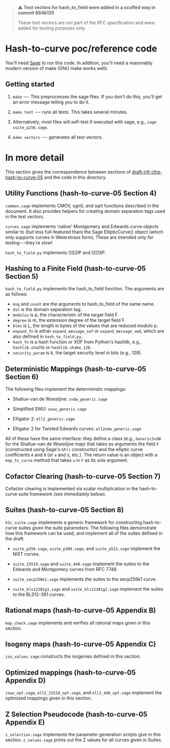 > :warning: **Test vectors for hash_to_field were added in a scuffed way in commit 664b135**
> 
> These test vectors are not part of the RFC specification and were added for testing purposes only.

# Hash-to-curve poc/reference code

You'll need [Sage](https://sagemath.org) to run this code.
In addition, you'll need a reasonably modern version of make (GNU make works well).

## Getting started

1. `make` --- This preprocesses the sage files. If you don't do this, you'll get
   an error message telling you to do it.

2. `make test` --- runs all tests. This takes several minutes.

3. Alternatively, most files will self-test if executed with sage, e.g.,
   `sage suite_p256.sage`.

4. `make vectors` --- generates all test vectors.

# In more detail

This section gives the correspondence between sections of
[draft-irtf-cfrg-hash-to-curve-05](https://tools.ietf.org/html/draft-irtf-cfrg-hash-to-curve-05)
and the code in this directory.

## Utility Functions (hash-to-curve-05 Section 4)

`common.sage` implements CMOV, sgn0, and sqrt functions described in the document.
It also provides helpers for creating domain separation tags used in the test vectors.

`curves.sage` implements 'native' Montgomery and Edwards curve objects similar to
(but less full-featured than) the Sage EllipticCurve() object (which only supports
curves in Weierstrass form). These are intended only for testing---they're slow!

`hash_to_field.py` implements OS2IP and I2OSP.

## Hashing to a Finite Field (hash-to-curve-05 Section 5)

`hash_to_field.py` implements the hash\_to\_field function. The arguments are as follows:

- `msg` and `count` are the arguments to hash\_to\_field of the same name.
- `dst` is the domain separation tag.
- `modulus` is p, the characteristic of the target field F.
- `degree` is m, the extension degree of the target field F.
- `blen` is L, the length in bytes of the values that are reduced modulo p.
- `expand_fn` is either `expand_message_xof` or `expand_message_xmd`, which are also defined in `hash_to_field.py`.
- `hash_fn` is a hash function or XOF from Python's hashlib, e.g., `hashlib.sha256` or `hashlib.shake_128`.
- `security_param` is k, the target security level in bits (e.g., 128).

## Deterministic Mappings (hash-to-curve-05 Section 6)

The following files implement the deterministic mappings:

- Shallue-van de Woestijne: `svdw_generic.sage`

- Simplified SWU: `sswu_generic.sage`

- Elligator 2: `ell2_generic.sage`

- Elligator 2 for Twisted Edwards curves: `ell2edw_generic.sage`

All of these have the same interface: they define a class (e.g., `GenericSvdW` for
the Shallue-van de Woestijne map) that takes as arguments the field `F` (constructed
using Sage's `GF()` constructor) and the elliptic curve coefficients `A` and `B`
(or `a` and `d`, etc.). The return value is an object with a `map_to_curve` method
that takes `u` in `F` as its sole argument.

## Cofactor Clearing (hash-to-curve-05 Section 7)

Cofactor clearing is implemented via scalar multiplication in the hash-to-curve suite
framework (see immediately below).

## Suites (hash-to-curve-05 Section 8)

`h2c_suite.sage` implements a generic framework for constructing hash-to-curve suites
given the suite parameters. The following files demonstrate how this framework can
be used, and implement all of the suites defined in the draft:

- `suite_p256.sage`, `suite_p384.sage`, and `suite_p521.sage` implement the NIST curves.

- `suite_25519.sage` and `suite_448.sage` implement the suites to the Edwards and Montgomery
  curves from RFC 7748.

- `suite_secp256k1.sage` implements the suites to the secp256k1 curve.

- `suite_bls12381g1.sage` and `suite_bls12381g2.sage` implement the suites to the
  BLS12-381 curves.

## Rational maps (hash-to-curve-05 Appendix B)

`map_check.sage` implements and verifies all rational maps given in this section.

## Isogeny maps (hash-to-curve-05 Appendix C)

`iso_values.sage` constructs the isogenies defined in this section.

## Optimized mappings (hash-to-curve-05 Appendix D)

`sswu_opt.sage`, `ell2_25519_opt.sage`, and `ell2_448_opt.sage` implement the
optimized mappings given in this section.

## Z Selection Pseudocode (hash-to-curve-05 Appendix E)

`z_selection.sage` implements the parameter generation scripts give in this section.
`z_values.sage` prints out the Z values for all curves given in Suites.
